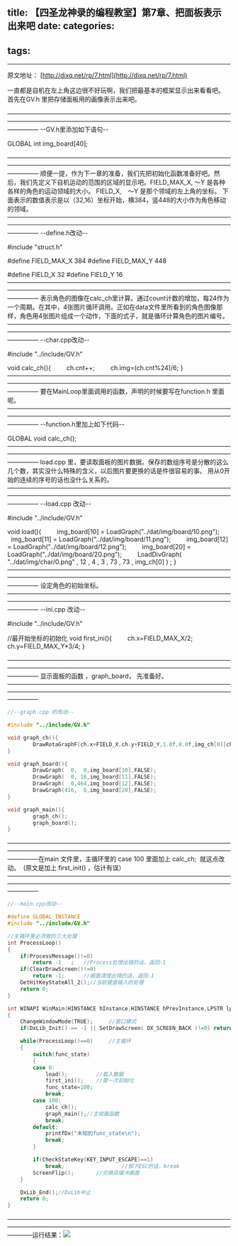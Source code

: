title: 【四圣龙神录的编程教室】第7章、把面板表示出来吧
date: 
categories:
- 
tags:
- 
---
原文地址：
[http://dixq.net/rp/7.html](http://dixq.net/rp/7.html)

一直都是自机在左上角这边很不好玩啊，我们把最基本的框架显示出来看看吧。
首先在GV.h 里把存储面板用的画像表示出来吧。

—————————————————————————————————————————————————————————————————————————————
--GV.h里添加如下语句--


GLOBAL int img_board[40];

—————————————————————————————————————————————————————————————————————————————
顺便一提，作为下一章的准备，我们先把初始化函数准备好吧。然后，我们先定义下自机运动的范围的区域的显示吧。FIELD_MAX_X, ～Y 是各种各样的角色的运动领域的大小。
FIELD_X,　～Y 是那个领域的左上角的坐标。
下面表示的数值表示是以（32,16）坐标开始，横384，竖448的大小作为角色移动的领域。—————————————————————————————————————————————————————————————————————————————
--define.h改动--


#include "struct.h"


#define FIELD_MAX_X 384
#define FIELD_MAX_Y 448


#define FIELD_X 32
#define FIELD_Y 16
—————————————————————————————————————————————————————————————————————————————
表示角色的图像在calc_ch里计算。通过count计数的增加，每24作为一个周期。在其中，4张图片循环调用。正如在data文件里所看到的角色图像那样，角色用4张图片组成一个动作，下面的式子，就是循环计算角色的图片编号。
—————————————————————————————————————————————————————————————————————————————
--char.cpp改动--


#include "../include/GV.h"


void calc_ch(){
        ch.cnt++;
        ch.img=(ch.cnt%24)/6;
}
—————————————————————————————————————————————————————————————————————————————
要在MainLoop里面调用的函数，声明的时候要写在function.h 里面呢。—————————————————————————————————————————————————————————————————————————————
--function.h里加上如下代码--


GLOBAL void calc_ch();
—————————————————————————————————————————————————————————————————————————————
load.cpp 里，要读取面板的图片数据。保存的数组序号是分散的这么几个数，其实没什么特殊的含义，以后图片要更换的话是件很容易的事。 用从0开始的连续的序号的话也没什么关系的。—————————————————————————————————————————————————————————————————————————————
--load.cpp 改动--


#include "../include/GV.h"


void load(){
        img_board[10] = LoadGraph("../dat/img/board/10.png");
        img_board[11] = LoadGraph("../dat/img/board/11.png");
        img_board[12] = LoadGraph("../dat/img/board/12.png");
        img_board[20] = LoadGraph("../dat/img/board/20.png");
        LoadDivGraph( "../dat/img/char/0.png" , 12 , 4 , 3 , 73 , 73 , img_ch[0] ) ;
}
—————————————————————————————————————————————————————————————————————————————
设定角色的初始坐标。—————————————————————————————————————————————————————————————————————————————
--ini.cpp 改动--


#include "../include/GV.h"


//最开始坐标的初始化
void first_ini(){
        ch.x=FIELD_MAX_X/2;
        ch.y=FIELD_MAX_Y*3/4;
}

—————————————————————————————————————————————————————————————————————————————
显示面板的函数 ，graph_board， 先准备好。—————————————————————————————————————————————————————————————————————————————

```cpp
//--graph.cpp 的改动--

#include "../include/GV.h"

void graph_ch(){
        DrawRotaGraphF(ch.x+FIELD_X,ch.y+FIELD_Y,1.0f,0.0f,img_ch[0][ch.img],TRUE);
}

void graph_board(){
        DrawGraph(  0,  0,img_board[10],FALSE);
        DrawGraph(  0, 16,img_board[11],FALSE);
        DrawGraph(  0,464,img_board[12],FALSE);
        DrawGraph(416,  0,img_board[20],FALSE);
}

void graph_main(){
        graph_ch();
        graph_board();
}
```

—————————————————————————————————————————————————————————————————————————————在main 文件里，主循环里的 case 100 里面加上 calc_ch;  就这点改动。  (原文是加上 first_init() ，估计有误）—————————————————————————————————————————————————————————————————————————————

```cpp
//--main.cpp改动--

#define GLOBAL_INSTANCE
#include "../include/GV.h"

//主循环里必须做的三大处理
int ProcessLoop()
{
    if(ProcessMessage()!=0)
        return -1   ;	//Process处理出错的话，返回-1
    if(ClearDrawScreen()!=0)
        return -1;  	//画面清理出错的话，返回-1
    GetHitKeyStateAll_2();//当前键盘输入的处理
    return 0;
}

int WINAPI WinMain(HINSTANCE hInstance,HINSTANCE hPrevInstance,LPSTR lpCmdLine,int nCmdShow)
{
    ChangeWindowMode(TRUE);     //窗口模式
    if(DxLib_Init() == -1 || SetDrawScreen( DX_SCREEN_BACK )!=0) return -1; //初始化和设置双缓冲模式

    while(ProcessLoop()==0)     //主循环
    {
        switch(func_state)
        {
        case 0:
            load();         //载入数据
            first_ini();	//第一次初始化
            func_state=100;
            break;
        case 100:
            calc_ch();
            graph_main();//主绘画函数
            break;
        default:
            printfDx("未知的func_state\n");
            break;
        }

        if(CheckStateKey(KEY_INPUT_ESCAPE)==1)
            break;                  //按下ESC的话，break
        ScreenFlip();       //交换双缓冲画面
    }

    DxLib_End();//DxLib中止
    return 0;
}

```
————————————————————————————————————————————————————————————————————————————运行结果：![](http://dixq.net/rp/img/7/0.JPG)




